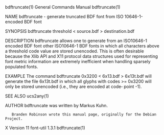 bdftruncate(1)                                                General Commands Manual                                               bdftruncate(1)

NAME
       bdftruncate - generate truncated BDF font from ISO 10646-1-encoded BDF font

SYNOPSIS
       bdftruncate threshold < source.bdf > destination.bdf

DESCRIPTION
       bdftruncate allows one to generate from an ISO10646-1 encoded BDF font other ISO10646-1 BDF fonts in which all characters above a threshold
       code value are stored unencoded.  This is often desirable because the Xlib API and X11 protocol data structures used for representing  font
       metric information are extremely inefficient when handling sparsely populated fonts.

EXAMPLE
       The command
              bdftruncate 0x3200 < 6x13.bdf > 6x13t.bdf
       will  generate  the  file 6x13t.bdf in which all glyphs with codes >= 0x3200 will only be stored unencoded (i.e., they are encoded at code‐
       point -1).

SEE ALSO
       ucs2any(1)

AUTHOR
       bdftruncate was written by Markus Kuhn.

       Branden Robinson wrote this manual page, originally for the Debian Project.

X Version 11                                                      font-util 1.3.1                                                   bdftruncate(1)
